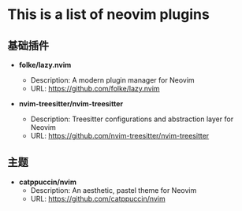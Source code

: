 # This is a list of neovim plugins

## 基础插件
- **folke/lazy.nvim**
  - Description: A modern plugin manager for Neovim
  - URL: https://github.com/folke/lazy.nvim

- **nvim-treesitter/nvim-treesitter**
  - Description: Treesitter configurations and abstraction layer for Neovim
  - URL: https://github.com/nvim-treesitter/nvim-treesitter

## 主题
- **catppuccin/nvim**
  - Description: An aesthetic, pastel theme for Neovim
  - URL: https://github.com/catppuccin/nvim
